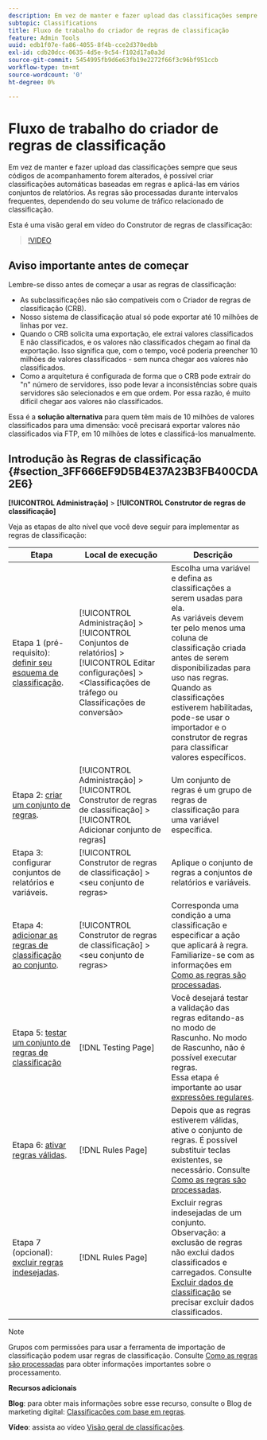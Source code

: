 ```yaml
---
description: Em vez de manter e fazer upload das classificações sempre que seus códigos de acompanhamento forem alterados, é possível criar classificações automáticas baseadas em regras e aplicá-las em vários conjuntos de relatórios. As regras são processadas durante intervalos frequentes, dependendo do seu volume de tráfico relacionado de classificação.
subtopic: Classifications
title: Fluxo de trabalho do criador de regras de classificação
feature: Admin Tools
uuid: edb1f07e-fa86-4055-8f4b-cce2d370edbb
exl-id: cdb20dcc-0635-4d5e-9c54-f102d17a0a3d
source-git-commit: 5454995fb9d6e63fb19e2272f66f3c96bf951ccb
workflow-type: tm+mt
source-wordcount: '0'
ht-degree: 0%

---
```


# Fluxo de trabalho do criador de regras de classificação

Em vez de manter e fazer upload das classificações sempre que seus códigos de acompanhamento forem alterados, é possível criar classificações automáticas baseadas em regras e aplicá-las em vários conjuntos de relatórios. As regras são processadas durante intervalos frequentes, dependendo do seu volume de tráfico relacionado de classificação.

Esta é uma visão geral em vídeo do Construtor de regras de classificação:

>[!VIDEO](https://video.tv.adobe.com/v/25884/?quality=12)

## Aviso importante antes de começar

Lembre-se disso antes de começar a usar as regras de classificação:

* As subclassificações não são compatíveis com o Criador de regras de classificação (CRB).
* Nosso sistema de classificação atual só pode exportar até 10 milhões de linhas por vez.
* Quando o CRB solicita uma exportação, ele extrai valores classificados E não classificados, e os valores não classificados chegam ao final da exportação. Isso significa que, com o tempo, você poderia preencher 10 milhões de valores classificados - sem nunca chegar aos valores não classificados.
* Como a arquitetura é configurada de forma que o CRB pode extrair do &quot;n&quot; número de servidores, isso pode levar a inconsistências sobre quais servidores são selecionados e em que ordem. Por essa razão, é muito difícil chegar aos valores não classificados.

Essa é a **solução alternativa** para quem têm mais de 10 milhões de valores classificados para uma dimensão: você precisará exportar valores não classificados via FTP, em 10 milhões de lotes e classificá-los manualmente.

## Introdução às Regras de classificação {#section_3FF666EF9D5B4E37A23B3FB400CDA2E6}

**[!UICONTROL Administração]** > **[!UICONTROL Construtor de regras de classificação]**

Veja as etapas de alto nível que você deve seguir para implementar as regras de classificação:

| Etapa | Local de execução | Descrição |
|--- |--- |--- |
| Etapa 1 (pré-requisito): [definir seu esquema de classificação](https://experienceleague.adobe.com/docs/analytics/components/classifications/c-classifications.html?lang=pt-BR). | [!UICONTROL Administração] > [!UICONTROL Conjuntos de relatórios] > [!UICONTROL Editar configurações] > &lt;Classificações de tráfego ou Classificações de conversão> | Escolha uma variável e defina as classificações a serem usadas para ela. <br>As variáveis devem ter pelo menos uma coluna de classificação criada antes de serem disponibilizadas para uso nas regras.<br>Quando as classificações estiverem habilitadas, pode-se usar o importador e o construtor de regras para classificar valores específicos. |
| Etapa 2: [criar um conjunto de regras](/help/components/classifications/crb/classification-rule-set.md). | [!UICONTROL Administração] > [!UICONTROL Construtor de regras de classificação] > [!UICONTROL Adicionar conjunto de regras] | Um conjunto de regras é um grupo de regras de classificação para uma variável específica. |
| Etapa 3: configurar conjuntos de relatórios e variáveis. | [!UICONTROL Construtor de regras de classificação] > &lt;seu conjunto de regras> | Aplique o conjunto de regras a conjuntos de relatórios e variáveis. |
| Etapa 4: [adicionar as regras de classificação ao conjunto](/help/components/classifications/crb/classification-quickstart-rules.md). | [!UICONTROL Construtor de regras de classificação] > &lt;seu conjunto de regras> | Corresponda uma condição a uma classificação e especificar a ação que aplicará à regra.  Familiarize-se com as informações em [Como as regras são processadas](/help/components/classifications/crb/classification-quickstart-rules.md). |
| Etapa 5: [testar um conjunto de regras de classificação](/help/components/classifications/crb/classification-quickstart-rules.md) | [!DNL Testing Page] | Você desejará testar a validação das regras editando-as no modo de Rascunho. No modo de Rascunho, não é possível executar regras.<br>Essa etapa é importante ao usar [expressões regulares](/help/components/classifications/crb/classification-quickstart-rules.md). |
| Etapa 6: [ativar regras válidas](/help/components/classifications/crb/classification-rule-definitions.md). | [!DNL Rules Page] | Depois que as regras estiverem válidas, ative o conjunto de regras.  É possível substituir teclas existentes, se necessário. Consulte [Como as regras são processadas](/help/components/classifications/crb/classification-quickstart-rules.md). |
| Etapa 7 (opcional): [excluir regras indesejadas](/help/components/classifications/crb/classification-rule-definitions.md). | [!DNL Rules Page] | Excluir regras indesejadas de um conjunto.<br>Observação: a exclusão de regras não exclui dados classificados e carregados.  Consulte [Excluir dados de classificação](/help/components/classifications/importer/t-delete-classification-data.md) se precisar excluir dados classificados. |

>[!NOTE]
>
>Grupos com permissões para usar a ferramenta de importação de classificação podem usar regras de classificação. Consulte [Como as regras são processadas](/help/components/classifications/crb/classification-quickstart-rules.md) para obter informações importantes sobre o processamento.

**Recursos adicionais**

**Blog**: para obter mais informações sobre esse recurso, consulte o Blog de marketing digital: [Classificações com base em regras](https://theblog.adobe.com/rule-based-classifications-part-1-making-classifications-easier/).

**Vídeo**: assista ao vídeo [Visão geral de classificações](https://experienceleague.adobe.com/docs/analytics-learn/tutorials/components/classifications/overview-of-classifications.html?lang=pt-BR).
